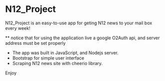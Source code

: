 # N12_Project

N12_Project is an easy-to-use app for geting N12 news to your mail box every week!

** notice that for using the application live a google O2Auth api, and server address must be set properly

- The app was built in JavaScript, and Nodejs server.
- Bootstrap for simple user interface
- Scraping N12 news site with cheerio library.


Enjoy





